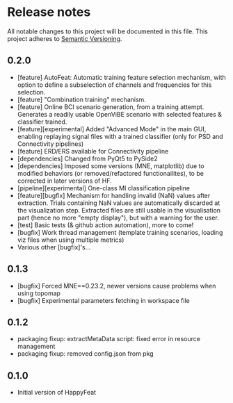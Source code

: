 # Release notes
All notable changes to this project will be documented in this file.
This project adheres to [Semantic Versioning](http://semver.org/).

## 0.2.0
- [feature] AutoFeat: Automatic training feature selection mechanism, with option to define a subselection of channels and frequencies for this selection.
- [feature] "Combination training" mechanism.
- [feature] Online BCI scenario generation, from a training attempt. Generates a readily usable OpenViBE scenario with selected features & classifier trained.
- [feature][experimental] Added "Advanced Mode" in the main GUI, enabling replaying signal files with a trained classifier (only for PSD and Connectivity pipelines)
- [feature] ERD/ERS available for Connectivity pipeline
- [dependencies] Changed from PyQt5 to PySide2
- [dependencies] Imposed some versions (MNE, matplotlib) due to modified behaviors (or removed/refactored functionailites), to be corrected in later versions of HF.
- [pipeline][experimental] One-class MI classification pipeline
- [feature][bugfix] Mechanism for handling invalid (NaN) values after extraction. Trials containing NaN values are automatically discarded at the visualization step. Extracted files are still usable in the visualisation part (hence no more "empty display"), but with a warning for the user.
- [test] Basic tests (& github action automation), more to come!
- [bugfix] Work thread management (template training scenarios, loading viz files when using multiple metrics)
- Various other [bugfix]'s...

## 0.1.3
- [bugfix] Forced MNE==0.23.2, newer versions cause problems when using topomap
- [bugfix] Experimental parameters fetching in workspace file

## 0.1.2
- packaging fixup: extractMetaData script: fixed error in resource management
- packaging fixup: removed config.json from pkg

## 0.1.0
- Initial version of HappyFeat